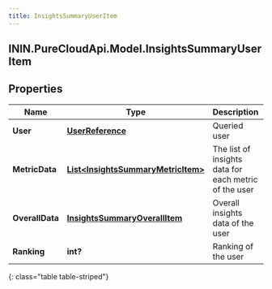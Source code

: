 ```yaml
---
title: InsightsSummaryUserItem
---
```

## ININ.PureCloudApi.Model.InsightsSummaryUserItem

## Properties

|Name | Type | Description | Notes|
|------------ | ------------- | ------------- | -------------|
| **User** | [**UserReference**](UserReference.html) | Queried user | [optional] |
| **MetricData** | [**List&lt;InsightsSummaryMetricItem&gt;**](InsightsSummaryMetricItem.html) | The list of insights data for each metric of the user | [optional] |
| **OverallData** | [**InsightsSummaryOverallItem**](InsightsSummaryOverallItem.html) | Overall insights data of the user | [optional] |
| **Ranking** | **int?** | Ranking of the user | [optional] |
{: class="table table-striped"}



